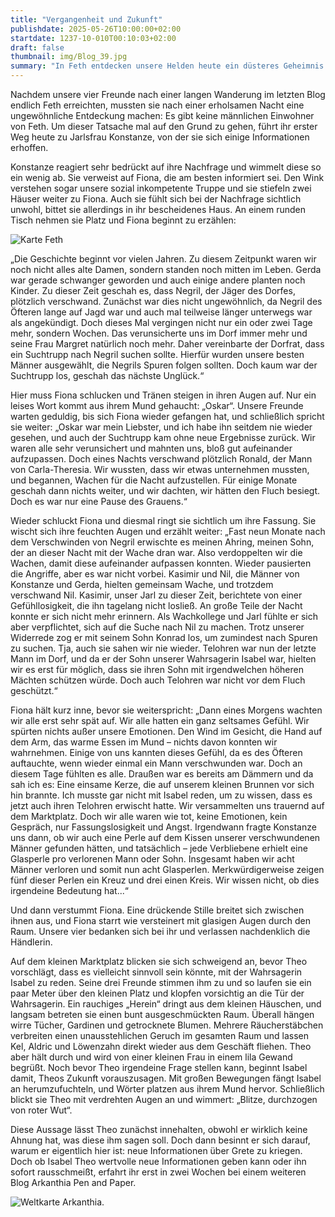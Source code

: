 ```yaml
---
title: "Vergangenheit und Zukunft"
publishdate: 2025-05-26T10:00:00+02:00
startdate: 1237-10-010T00:10:03+02:00
draft: false
thumbnail: img/Blog_39.jpg
summary: "In Feth entdecken unsere Helden heute ein düsteres Geheimnis. Nach und nach verschwanden alle Männer aus dem Dorf spurlos – zurück blieben nur Glasperlen und eine bedrückende Stille. Als sie schließlich Wahrsagerin Isabel aufsuchen, erhält Theo eine auch noch rätselhafte Vision. Was hat es mit dem Fluch auf sich? Und was bedeuten die Perlen? Die Antworten – oder neue Fragen – findet ihr hier:"
---
```


Nachdem unsere vier Freunde nach einer langen Wanderung im letzten Blog endlich Feth erreichten, mussten sie nach einer erholsamen Nacht eine ungewöhnliche Entdeckung machen: Es gibt keine männlichen Einwohner von Feth. Um dieser Tatsache mal auf den Grund zu gehen, führt ihr erster Weg heute zu Jarlsfrau Konstanze, von der sie sich einige Informationen erhoffen.

Konstanze reagiert sehr bedrückt auf ihre Nachfrage und wimmelt diese so ein wenig ab. Sie verweist auf Fiona, die am besten informiert sei. Den Wink verstehen sogar unsere sozial inkompetente Truppe und sie stiefeln zwei Häuser weiter zu Fiona. Auch sie fühlt sich bei der Nachfrage sichtlich unwohl, bittet sie allerdings in ihr bescheidenes Haus. An einem runden Tisch nehmen sie Platz und Fiona beginnt zu erzählen:
<div class="img-max center">
  <img class="img-fluid" title="Karte Feth" alt="Karte Feth" src="/img/feth.jpg" />
</div>

„Die Geschichte beginnt vor vielen Jahren. Zu diesem Zeitpunkt waren wir noch nicht alles alte Damen, sondern standen noch mitten im Leben. Gerda war gerade schwanger geworden und auch einige andere planten noch Kinder. Zu dieser Zeit geschah es, dass Negril, der Jäger des Dorfes, plötzlich verschwand. Zunächst war dies nicht ungewöhnlich, da Negril des Öfteren lange auf Jagd war und auch mal teilweise länger unterwegs war als angekündigt. Doch dieses Mal vergingen nicht nur ein oder zwei Tage mehr, sondern Wochen. Das verunsicherte uns im Dorf immer mehr und seine Frau Margret natürlich noch mehr. Daher vereinbarte der Dorfrat, dass ein Suchtrupp nach Negril suchen sollte. Hierfür wurden unsere besten Männer ausgewählt, die Negrils Spuren folgen sollten. Doch kaum war der Suchtrupp los, geschah das nächste Unglück.“

Hier muss Fiona schlucken und Tränen steigen in ihren Augen auf. Nur ein leises Wort kommt aus ihrem Mund gehaucht: „Oskar“. Unsere Freunde warten geduldig, bis sich Fiona wieder gefangen hat, und schließlich spricht sie weiter: „Oskar war mein Liebster, und ich habe ihn seitdem nie wieder gesehen, und auch der Suchtrupp kam ohne neue Ergebnisse zurück. Wir waren alle sehr verunsichert und mahnten uns, bloß gut aufeinander aufzupassen. Doch eines Nachts verschwand plötzlich Ronald, der Mann von Carla-Theresia. Wir wussten, dass wir etwas unternehmen mussten, und begannen, Wachen für die Nacht aufzustellen. Für einige Monate geschah dann nichts weiter, und wir dachten, wir hätten den Fluch besiegt. Doch es war nur eine Pause des Grauens.“

Wieder schluckt Fiona und diesmal ringt sie sichtlich um ihre Fassung. Sie wischt sich ihre feuchten Augen und erzählt weiter: „Fast neun Monate nach dem Verschwinden von Negril erwischte es meinen Ahring, meinen Sohn, der an dieser Nacht mit der Wache dran war. Also verdoppelten wir die Wachen, damit diese aufeinander aufpassen konnten. Wieder pausierten die Angriffe, aber es war nicht vorbei. Kasimir und Nil, die Männer von Konstanze und Gerda, hielten gemeinsam Wache, und trotzdem verschwand Nil. Kasimir, unser Jarl zu dieser Zeit, berichtete von einer Gefühllosigkeit, die ihn tagelang nicht losließ. An große Teile der Nacht konnte er sich nicht mehr erinnern. Als Wachkollege und Jarl fühlte er sich aber verpflichtet, sich auf die Suche nach Nil zu machen. Trotz unserer Widerrede zog er mit seinem Sohn Konrad los, um zumindest nach Spuren zu suchen. Tja, auch sie sahen wir nie wieder. Telohren war nun der letzte Mann im Dorf, und da er der Sohn unserer Wahrsagerin Isabel war, hielten wir es erst für möglich, dass sie ihren Sohn mit irgendwelchen höheren Mächten schützen würde. Doch auch Telohren war nicht vor dem Fluch geschützt.“

Fiona hält kurz inne, bevor sie weiterspricht: „Dann eines Morgens wachten wir alle erst sehr spät auf. Wir alle hatten ein ganz seltsames Gefühl. Wir spürten nichts außer unsere Emotionen. Den Wind im Gesicht, die Hand auf dem Arm, das warme Essen im Mund – nichts davon konnten wir wahrnehmen. Einige von uns kannten dieses Gefühl, da es des Öfteren auftauchte, wenn wieder einmal ein Mann verschwunden war. Doch an diesem Tage fühlten es alle. Draußen war es bereits am Dämmern und da sah ich es: Eine einsame Kerze, die auf unserem kleinen Brunnen vor sich hin brannte. Ich musste gar nicht mit Isabel reden, um zu wissen, dass es jetzt auch ihren Telohren erwischt hatte. Wir versammelten uns trauernd auf dem Marktplatz. Doch wir alle waren wie tot, keine Emotionen, kein Gespräch, nur Fassungslosigkeit und Angst. Irgendwann fragte Konstanze uns dann, ob wir auch eine Perle auf dem Kissen unserer verschwundenen Männer gefunden hätten, und tatsächlich – jede Verbliebene erhielt eine Glasperle pro verlorenen Mann oder Sohn. Insgesamt haben wir acht Männer verloren und somit nun acht Glasperlen. Merkwürdigerweise zeigen fünf dieser Perlen ein Kreuz und drei einen Kreis. Wir wissen nicht, ob dies irgendeine Bedeutung hat...“

Und dann verstummt Fiona. Eine drückende Stille breitet sich zwischen ihnen aus, und Fiona starrt wie versteinert mit glasigen Augen durch den Raum. Unsere vier bedanken sich bei ihr und verlassen nachdenklich die Händlerin.

Auf dem kleinen Marktplatz blicken sie sich schweigend an, bevor Theo vorschlägt, dass es vielleicht sinnvoll sein könnte, mit der Wahrsagerin Isabel zu reden. Seine drei Freunde stimmen ihm zu und so laufen sie ein paar Meter über den kleinen Platz und klopfen vorsichtig an die Tür der Wahrsagerin. Ein rauchiges „Herein“ dringt aus dem kleinen Häuschen, und langsam betreten sie einen bunt ausgeschmückten Raum. Überall hängen wirre Tücher, Gardinen und getrocknete Blumen. Mehrere Räucherstäbchen verbreiten einen unausstehlichen Geruch im gesamten Raum und lassen Kel, Aldric und Löwenzahn direkt wieder aus dem Geschäft fliehen. Theo aber hält durch und wird von einer kleinen Frau in einem lila Gewand begrüßt. Noch bevor Theo irgendeine Frage stellen kann, beginnt Isabel damit, Theos Zukunft vorauszusagen. Mit großen Bewegungen fängt Isabel an herumzufuchteln, und Wörter platzen aus ihrem Mund hervor. Schließlich blickt sie Theo mit verdrehten Augen an und wimmert: „Blitze, durchzogen von roter Wut“.

Diese Aussage lässt Theo zunächst innehalten, obwohl er wirklich keine Ahnung hat, was diese ihm sagen soll. Doch dann besinnt er sich darauf, warum er eigentlich hier ist: neue Informationen über Grete zu kriegen. Doch ob Isabel Theo wertvolle neue Informationen geben kann oder ihn sofort rausschmeißt, erfahrt ihr erst in zwei Wochen bei einem weiteren Blog Arkanthia Pen and Paper.

<div class="img-max center">
  <img class="img-fluid" title="Weltkarte Arkanthia" alt="Weltkarte Arkanthia." src="/img/Arkanthia_Full_Map_Feth.jpg" />
</div>
